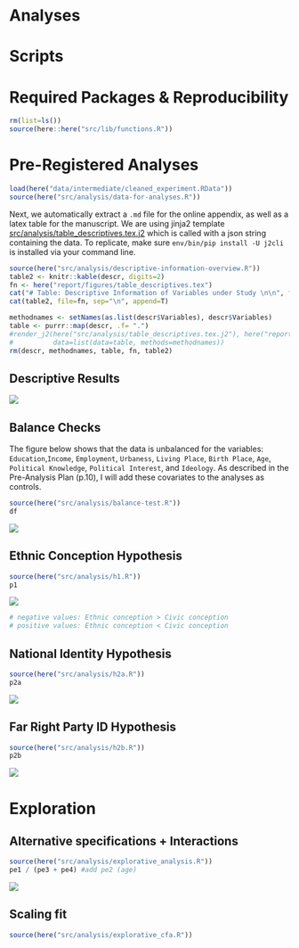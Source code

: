 Analyses
================

# Scripts

# Required Packages & Reproducibility

``` r
rm(list=ls())
source(here::here("src/lib/functions.R"))
```

# Pre-Registered Analyses

``` r
load(here("data/intermediate/cleaned_experiment.RData"))
source(here("src/analysis/data-for-analyses.R"))
```

Next, we automatically extract a `.md` file for the online appendix, as
well as a latex table for the manuscript. We are using jinja2 template
[src/analysis/table\_descriptives.tex.j2](table.tex.j2) which is called
with a json string containing the data. To replicate, make sure
`env/bin/pip install -U j2cli` is installed via your command line.

``` r
source(here("src/analysis/descriptive-information-overview.R"))
table2 <- knitr::kable(descr, digits=2)
fn <- here("report/figures/table_descriptives.tex")
cat("# Table: Descriptive Information of Variables under Study \n\n", file=fn)
cat(table2, file=fn, sep="\n", append=T)

methodnames <- setNames(as.list(descr$Variables), descr$Variables)
table <- purrr::map(descr, .f= ".") 
#render_j2(here("src/analysis/table_descriptives.tex.j2"), here("report/figures/table_descriptives.tex"),
#          data=list(data=table, methods=methodnames))
rm(descr, methodnames, table, fn, table2)
```

## Descriptive Results

<img src="../../report/figures/descriptive-results-1.png" style="display: block; margin: auto;" />

## Balance Checks

The figure below shows that the data is unbalanced for the variables:
`Education`,`Income`, `Employment`, `Urbaness`, `Living Place`, `Birth
Place`, `Age`, `Political Knowledge`, `Political Interest`, and
`Ideology`. As described in the Pre-Analysis Plan (p.10), I will add
these covariates to the analyses as controls.

``` r
source(here("src/analysis/balance-test.R"))
df
```

<img src="../../report/figures/balance-checks-1.png" style="display: block; margin: auto;" />

## Ethnic Conception Hypothesis

``` r
source(here("src/analysis/h1.R"))
p1
```

<img src="../../report/figures/h1-1.png" style="display: block; margin: auto;" />

``` r
# negative values: Ethnic conception > Civic conception 
# positive values: Ethnic conception < Civic conception 
```

## National Identity Hypothesis

``` r
source(here("src/analysis/h2a.R"))
p2a
```

<img src="../../report/figures/h2a-1.png" style="display: block; margin: auto;" />

## Far Right Party ID Hypothesis

``` r
source(here("src/analysis/h2b.R"))
p2b
```

<img src="../../report/figures/h2b-1.png" style="display: block; margin: auto;" />

# Exploration

## Alternative specifications + Interactions

``` r
source(here("src/analysis/explorative_analysis.R"))
pe1 / (pe3 + pe4) #add pe2 (age)
```

<img src="../../report/figures/explorative-1.png" style="display: block; margin: auto;" />

## Scaling fit

``` r
source(here("src/analysis/explorative_cfa.R"))
```
